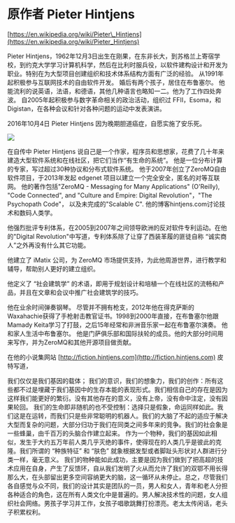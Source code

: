 # 原作者 Pieter Hintjens

[https://en.wikipedia.org/wiki/Pieter\_Hintjens](https://en.wikipedia.org/wiki/Pieter_Hintjens)

Pieter Hintjens，1962年12月3日出生在刚果，在东非长大，到苏格兰上寄宿学校，到约克大学学习计算机科学，然后在比利时服兵役，以软件建构设计和开发为职业。特别在为大型项目创建组织和技术体系结构方面有广泛的经验。 从1991年起积极参与互联网技术的自由软件开发。 婚后有两个孩子，居住在布鲁塞尔。 他能流利的说英语，法语，和德语，其他几种语言也略知一二。他为了工作四处奔波。 自2005年起积极参与数字革命相关的政治活动，组织过 FFII，Esoma，和 Digistan，在各种会议和针对各种问题的运动中发表演讲。

2016年10月4日 Pieter Hintjens 因为晚期胆道癌症，自愿实施了安乐死。

![](http://hintjens.com/local--files/nav:side/pieter-hintjens.jpg)

在自传中 Pieter Hintjens 说自己是一个作家，程序员和思想家，花费了几十年来建造大型软件系统和在线社区，把它们当作“有生命的系统”。 他是一位分布计算的专家，写过超过30种协议和分布式软件系统。 他于2007年创立了ZeroMQ自由软件项目，于2013年发起 edgenet 项目以建立一个完全安全，匿名的对等互联网。 他的著作包括"ZeroMQ - Messaging for Many Applications" \(O'Reilly\), "Code Connected", and "Culture and Empire: Digital Revolution"，"The Psychopath Code"， 以及未完成的"Scalable C". 他的博客hintjens.com讨论技术和数码人类学。

他强烈批评专利体系，在2005到2007年之间领导欧洲的反对软件专利运动。在他的"Digital Revolution"中写道，专利体系除了让穿了西装革履的匪徒自称 “诚实商人”之外再没有什么其它功能。

他建立了 iMatix 公司，为 ZeroMQ 市场提供支持，为此他周游世界，进行教学和辅导，帮助别人更好的建立组织。

他定义了 “社会建筑学” 的术语，即用于规划设计和培植一个在线社区的流畅和产品，并且在文章和会议中推广社会建筑学的技巧。

他在业余时间弹奏钢琴。 尽管并不拥有枪支，2012年他在得克萨斯的Waxahachie获得了手枪射击教官证书。1998到2000年直接，在布鲁塞尔他跟Mamady Keita学习了打鼓，之后15年经常和非洲音乐家一起在布鲁塞尔演奏。 他和家人生活中布鲁塞尔。 他是门萨俱乐部和国际扶轮的成员。他的大部分时间用来写作，并为ZeroMQ和其他开源项目做贡献。

在他的小说集网站 [http://fiction.hintjens.com](http://fiction.hintjens.com) 皮特写道，

我们仅仅是我们基因的载体； 我们的意识，我们的想象力，我们的创作：所有这些都不过是埋藏于我们基因中的生存本能的表现形式。我们相信自己的存在是因为这样我们能更好的繁衍。没有其他存在的意义，没有上帝，没有命中注定，没有因果轮回。 我们的生命即非随机的也不受控制：选择只是假象，命运同样如此。我们这是在运转，而我们只是些非常聪明的机器人。我们的大脑了不起的适应于解决大型而复杂的问题，大部分归功于我们在同类之间多年来的竞争。我们的社会象是一些蜂巢，由千百万的头脑合作建立起来。 作为一个物种，我们的基因如此相似，发生于大约五万年前人类几乎灭绝的事件，使得现在的人类几乎是彼此的克隆。我们所谓的 “种族特征” 和 “肤色” 就象根据发型或者脚趾头形状对人群进行分类一样，毫无意义。 我们的物种能如此成功，主要是因为我们做到了把高超的技术应用在自身，产生了反馈环，自从我们发明了火从而允许了我们的双鄂不用长得那么大，在头部留出更多空间容纳更大的脑，这一循环从未停止。总之，尽管我们各自感觉与众不同，我们的设计其实是团队的一员，男人和女人，青年和老人分担各种适合的角色，这在所有人类文化中是普遍的。男人解决技术性的问题，女人组织社会网络。男孩子学习并工作，女孩子唱歌跳舞打扮漂亮。老太太传闲话，老头子积累权利。

